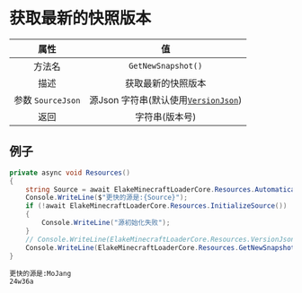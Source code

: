 # 获取最新的快照版本

|       属性        |                           值                           |
| :---------------: | :----------------------------------------------------: |
|      方法名       |                   `GetNewSnapshot()`                   |
|       描述        |                   获取最新的快照版本                   |
| 参数 `SourceJson` | 源Json 字符串(默认使用[`VersionJson`](VersionJson.md)) |
|       返回        |                     字符串(版本号)                     |

## 例子

<!-- tabs:start -->

<!-- tab:代码 -->

```C#
private async void Resources()
{
    string Source = await ElakeMinecraftLoaderCore.Resources.AutomaticallySelectSource();
    Console.WriteLine($"更快的源是:{Source}");
    if (!await ElakeMinecraftLoaderCore.Resources.InitializeSource())
    {
        Console.WriteLine("源初始化失败");
    }
    // Console.WriteLine(ElakeMinecraftLoaderCore.Resources.VersionJson);
    Console.WriteLine(ElakeMinecraftLoaderCore.Resources.GetNewSnapshot());
}
```

<!-- tab:返回 -->

```
更快的源是:MoJang
24w36a
```

<!-- tabs:end -->
